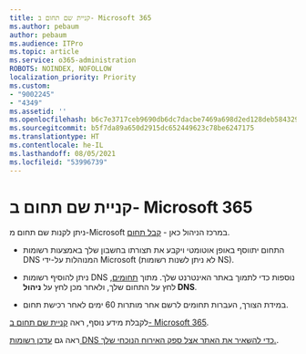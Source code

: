 ```yaml
---
title: קניית שם תחום ב- Microsoft 365
ms.author: pebaum
author: pebaum
ms.audience: ITPro
ms.topic: article
ms.service: o365-administration
ROBOTS: NOINDEX, NOFOLLOW
localization_priority: Priority
ms.custom:
- "9002245"
- "4349"
ms.assetid: ''
ms.openlocfilehash: b6c7e3717ceb9690db6dc7dacbe7469a698d2ed128deb5843291687814ba302e
ms.sourcegitcommit: b5f7da89a650d2915dc652449623c78be6247175
ms.translationtype: HT
ms.contentlocale: he-IL
ms.lasthandoff: 08/05/2021
ms.locfileid: "53996739"
---
```

# <a name="buy-a-domain-name-in-microsoft-365"></a>קניית שם תחום ב- Microsoft 365

ניתן לקנות שם תחום מ-Microsoft במרכז הניהול כאן - [קבל תחום](https://admin.microsoft.com/Domains/Buy).

- התחום יתווסף באופן אוטומטי ויקבע את תצורתו בחשבון שלך באמצעות רשומות DNS המנוהלות על-ידי Microsoft (לא ניתן לשנות רשומות NS).

- ניתן להוסיף רשומות DNS נוספות כדי לתמוך באתר האינטרנט שלך.  מתוך [תחומים](https://admin.microsoft.com/AdminPortal/Home#/Domains), לחץ על התחום שלך, ולאחר מכן לחץ על **ניהול DNS**.

- במידת הצורך, העברות תחומים לרשם אחר מותרות 60 ימים לאחר רכישת תחום.

לקבלת מידע נוסף, ראה [קניית שם תחום ב- Microsoft 365](https://docs.microsoft.com/microsoft-365/admin/get-help-with-domains/buy-a-domain-name?view=o365-worldwide).

ראה גם [עדכן רשומות DNS כדי להשאיר את האתר אצל ספק האירוח הנוכחי שלך.](https://docs.microsoft.com/alchemyinsights/update-dns-records-to-keep-your-website-with-your-current-hosting-provider-0).
